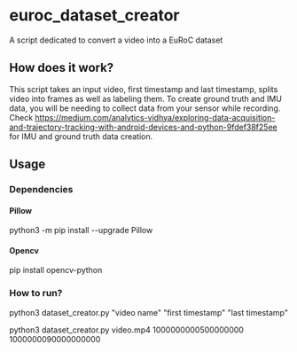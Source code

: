 # euroc_dataset_creator
A script dedicated to convert a video into a EuRoC dataset

## How does it work?

This script takes an input video, first timestamp and last timestamp, splits video into frames as well as labeling them. To create ground truth and IMU data, you will be needing to collect data from your sensor while recording. Check https://medium.com/analytics-vidhya/exploring-data-acquisition-and-trajectory-tracking-with-android-devices-and-python-9fdef38f25ee for IMU and ground truth data creation.

## Usage

### Dependencies

#### Pillow
python3 -m pip install --upgrade Pillow

#### Opencv
pip install opencv-python

### How to run?

python3 dataset_creator.py "video name" "first timestamp" "last timestamp"

python3 dataset_creator.py video.mp4 1000000000500000000 1000000090000000000
